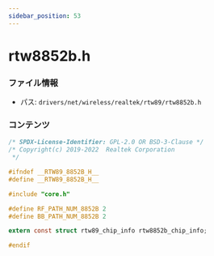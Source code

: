 ```yaml
---
sidebar_position: 53
---
```

# rtw8852b.h

### ファイル情報

- パス: `drivers/net/wireless/realtek/rtw89/rtw8852b.h`

### コンテンツ

```h
/* SPDX-License-Identifier: GPL-2.0 OR BSD-3-Clause */
/* Copyright(c) 2019-2022  Realtek Corporation
 */

#ifndef __RTW89_8852B_H__
#define __RTW89_8852B_H__

#include "core.h"

#define RF_PATH_NUM_8852B 2
#define BB_PATH_NUM_8852B 2

extern const struct rtw89_chip_info rtw8852b_chip_info;

#endif

```
